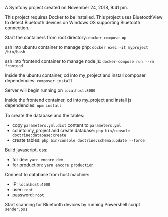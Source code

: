 A Symfony project created on November 24, 2018, 9:41 pm.

This project requires Docker to be installed.
This project uses BluetoothView to detect Bluetooth devices on Windows OS supporting Bluetooth connection.

Start the containers from root directory: `docker-compose up`

ssh into ubuntu container to manage php: `docker exec -it myproject /bin/bash`

ssh into frontend container to manage node.js: `docker-compose run --rm frontend`

Inside the ubuntu container, cd into my_project and install composer dependencies: `composer install`

Server will begin running on `localhost:8080`

Inside the frontend container, cd into my_project and install js dependencies: `npm install`

To create the database and the tables:
* copy `parameters.yml.dist` content to `parameters.yml`
* cd into my_project and create database: `php bin/console doctrine:database:create`
* create tables: `php bin/console doctrine:schema:update --force`

Build javascript, css:
* for dev: `yarn encore dev`
* for production: `yarn encore production`

Connect to database from host machine:
* IP: `localhost:4000`
* user: `root`
* password: `root`

Start scanning for Bluetooth devices by running Powershell script `sender.ps1`
